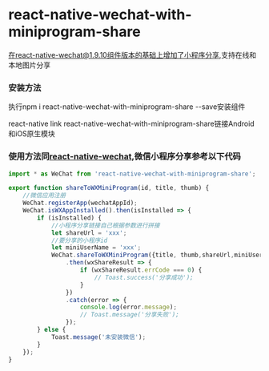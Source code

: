 # react-native-wechat-with-miniprogram-share
在react-native-wechat@1.9.10组件版本的基础上增加了小程序分享,支持在线和本地图片分享

### 安装方法
执行npm i react-native-wechat-with-miniprogram-share --save安装组件

react-native link react-native-wechat-with-miniprogram-share链接Android和iOS原生模块

### 使用方法同[react-native-wechat](https://github.com/yorkie/react-native-wechat),微信小程序分享参考以下代码
```javascript
import * as WeChat from 'react-native-wechat-with-miniprogram-share';

export function shareToWXMiniProgram(id, title, thumb) {
    //微信应用注册
    WeChat.registerApp(wechatAppId);
    WeChat.isWXAppInstalled().then(isInstalled => {
        if (isInstalled) {
            //小程序分享链接自己根据参数进行拼接
            let shareUrl = 'xxx';
            //要分享的小程序id
            let miniUserName = 'xxx';
            WeChat.shareToWXMiniProgram({title, thumb,shareUrl,miniUserName})
                .then(wxShareResult => {
                    if (wxShareResult.errCode === 0) {
                        // Toast.success('分享成功');
                    }
                })
                .catch(error => {
                    console.log(error.message);
                    // Toast.message('分享失败');
                });
        } else {
            Toast.message('未安装微信');
        }
    });
}
```
